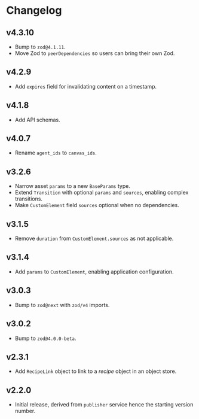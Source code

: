 # Changelog
## v4.3.10
- Bump to `zod@4.1.11`.
- Move Zod to `peerDependencies` so users can bring their own Zod.

## v4.2.9
- Add `expires` field for invalidating content on a timestamp.

## v4.1.8
- Add API schemas.

## v4.0.7
- Rename `agent_ids` to `canvas_ids`.

## v3.2.6
- Narrow asset `params` to a new `BaseParams` type.
- Extend `Transition` with optional `params` and `sources`, enabling complex transitions.
- Make `CustomElement` field `sources` optional when no dependencies.

## v3.1.5
- Remove `duration` from `CustomElement.sources` as not applicable.

## v3.1.4
- Add `params` to `CustomElement`, enabling application configuration.

## v3.0.3
- Bump to `zod@next` with `zod/v4` imports.

## v3.0.2
- Bump to `zod@4.0.0-beta`.

## v2.3.1
- Add `RecipeLink` object to link to a _recipe_ object in an object store.

## v2.2.0
- Initial release, derived from `publisher` service hence the starting version number.
